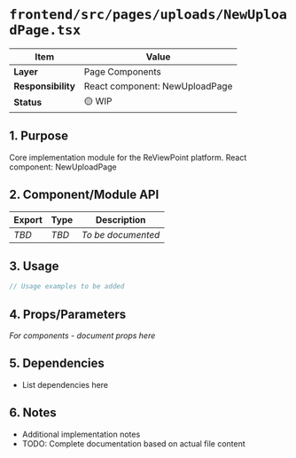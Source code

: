 # `frontend/src/pages/uploads/NewUploadPage.tsx`

| Item               | Value                                                              |
| ------------------ | ------------------------------------------------------------------ |
| **Layer**          | Page Components                                                           |
| **Responsibility** | React component: NewUploadPage                                                   |
| **Status**         | 🟡 WIP                                                            |

## 1. Purpose

Core implementation module for the ReViewPoint platform. React component: NewUploadPage

## 2. Component/Module API

| Export       | Type     | Description            |
| ------------ | -------- | ---------------------- |
| *TBD*        | *TBD*    | *To be documented*     |

## 3. Usage

```typescript
// Usage examples to be added
```

## 4. Props/Parameters

*For components - document props here*

## 5. Dependencies

- List dependencies here

## 6. Notes

- Additional implementation notes
- TODO: Complete documentation based on actual file content
